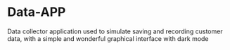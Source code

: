 # Data-APP
Data collector application used to simulate saving and recording customer data, with a simple and wonderful graphical interface with dark mode
